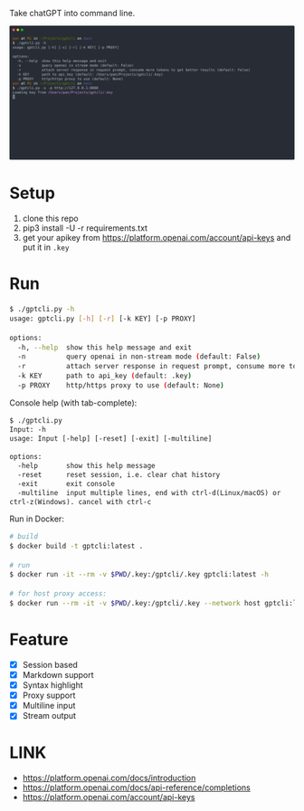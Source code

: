 Take chatGPT into command line.

[![stream](./stream.svg)][vid]

# Setup

1. clone this repo
2. pip3 install -U -r requirements.txt
3. get your apikey from <https://platform.openai.com/account/api-keys> and put it in `.key`

# Run

```sh
$ ./gptcli.py -h
usage: gptcli.py [-h] [-r] [-k KEY] [-p PROXY]

options:
  -h, --help  show this help message and exit
  -n          query openai in non-stream mode (default: False)
  -r          attach server response in request prompt, consume more tokens to get better results (default: False)
  -k KEY      path to api_key (default: .key)
  -p PROXY    http/https proxy to use (default: None)
```

Console help (with tab-complete):

```
$ ./gptcli.py
Input: -h
usage: Input [-help] [-reset] [-exit] [-multiline]

options:
  -help       show this help message
  -reset      reset session, i.e. clear chat history
  -exit       exit console
  -multiline  input multiple lines, end with ctrl-d(Linux/macOS) or ctrl-z(Windows). cancel with ctrl-c
```

Run in Docker:

```sh
# build
$ docker build -t gptcli:latest .

# run
$ docker run -it --rm -v $PWD/.key:/gptcli/.key gptcli:latest -h

# for host proxy access:
$ docker run --rm -it -v $PWD/.key:/gptcli/.key --network host gptcli:latest -rp socks5://127.0.0.1:1080
```

# Feature

- [x] Session based
- [x] Markdown support
- [x] Syntax highlight
- [x] Proxy support
- [x] Multiline input
- [x] Stream output

# LINK

- https://platform.openai.com/docs/introduction
- https://platform.openai.com/docs/api-reference/completions
- https://platform.openai.com/account/api-keys

[vid]: https://asciinema.org/a/564585

